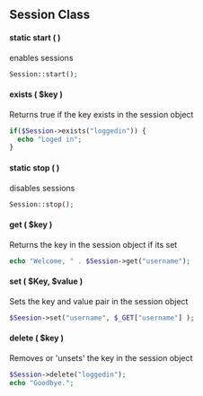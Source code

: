 ## Session Class

#### static start ( )
enables sessions
```php
Session::start();
```

#### exists ( $key )
Returns true if the key exists in the session object
```php
if($Session->exists("loggedin")) {
  echo "Loged in";
}
```

#### static stop ( )
disables sessions
```php
Session::stop();
```

#### get ( $key )
Returns the key in the session object if its set
```php
echo "Welcome, " . $Session->get("username");
```

#### set ( $Key, $value )
Sets the key and value pair in the session object
```php
$Seesion->set("username", $_GET["username"] );
```

#### delete ( $key )
Removes or 'unsets' the key in the session object
```php
$Session->delete("loggedin");
echo "Goodbye.";
```

